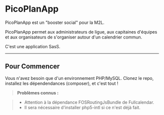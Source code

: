 PicoPlanApp
===================


PicoPlanApp est un "booster social" pour la M2L.

PicoPlanApp permet aux administrateurs de ligue, aux capitaines d'équipes et aux organisateurs de s'organiser autour d'un calendrier commun.

C'est une application SasS.

----------


Pour Commencer
-------------

Vous n'avez besoin que d'un environnement PHP/MySQL.
Clonez le repo, installez les dépendendances (composer), et c'est tout !

> **Problèmes connus :**

> - Attention à la dépendance FOSRoutingJsBundle de Fullcalendar.
> - Il sera nécessaire d'installer php5-intl si ce n'est déjà fait.


